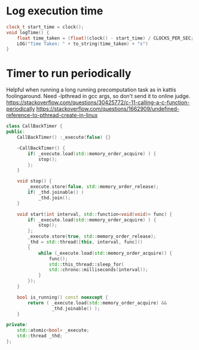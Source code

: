# Log execution time
```cpp
clock_t start_time = clock();
void logTime() {
    float time_taken = (float)(clock() - start_time) / CLOCKS_PER_SEC;
    LOG("Time Taken: " + to_string(time_taken) + "s")
}
```

# Timer to run periodically
Helpful when running a long running precomputation task as in kattis foolingaround. Need -lpthread in gcc args, so don't send it to online judge. 
https://stackoverflow.com/questions/30425772/c-11-calling-a-c-function-periodically
https://stackoverflow.com/questions/1662909/undefined-reference-to-pthread-create-in-linux
```cpp
class CallBackTimer {
public:
    CallBackTimer() :_execute(false) {}

    ~CallBackTimer() {
        if( _execute.load(std::memory_order_acquire) ) {
            stop();
        };
    }

    void stop() {
        _execute.store(false, std::memory_order_release);
        if( _thd.joinable() )
            _thd.join();
    }

    void start(int interval, std::function<void(void)> func) {
        if( _execute.load(std::memory_order_acquire) ) {
            stop();
        };
        _execute.store(true, std::memory_order_release);
        _thd = std::thread([this, interval, func]()
        {
            while (_execute.load(std::memory_order_acquire)) {
                func();                   
                std::this_thread::sleep_for(
                std::chrono::milliseconds(interval));
            }
        });
    }

    bool is_running() const noexcept {
        return ( _execute.load(std::memory_order_acquire) && 
                 _thd.joinable() );
    }

private:
    std::atomic<bool> _execute;
    std::thread _thd;
};
```